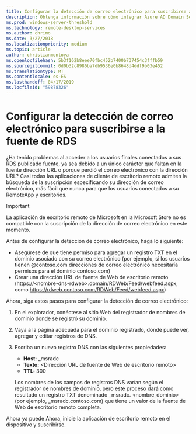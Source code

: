 ```yaml
---
title: Configurar la detección de correo electrónico para suscribirse a la fuente de RDS
description: Obtenga información sobre cómo integrar Azure AD Domain Services en su implementación de RDS.
ms.prod: windows-server-threshold
ms.technology: remote-desktop-services
ms.author: chrimo
ms.date: 3/27/2018
ms.localizationpriority: medium
ms.topic: article
author: christianmontoya
ms.openlocfilehash: 5b3f162b8eee70fbc452b7400b737454c3fffb59
ms.sourcegitcommit: 0d0b32c8986ba7db9536e0b8648d4ddf9b03e452
ms.translationtype: MT
ms.contentlocale: es-ES
ms.lasthandoff: 04/17/2019
ms.locfileid: "59878326"
---
```

# <a name="set-up-email-discovery-to-subscribe-to-your-rds-feed"></a>Configurar la detección de correo electrónico para suscribirse a la fuente de RDS

¿Ha tenido problemas al acceder a los usuarios finales conectados a sus RDS publicado fuente, ya sea debido a un único carácter que faltan en la fuente dirección URL o porque perdió el correo electrónico con la dirección URL? Casi todas las aplicaciones de cliente de escritorio remoto admiten la búsqueda de la suscripción especificando su dirección de correo electrónico, más fácil que nunca para que los usuarios conectados a su RemoteApp y escritorios.

>[!IMPORTANT]
>La aplicación de escritorio remoto de Microsoft en la Microsoft Store no es compatible con la suscripción de la dirección de correo electrónico en este momento.

Antes de configurar la detección de correo electrónico, haga lo siguiente:

- Asegúrese de que tiene permiso para agregar un registro TXT en el dominio asociado con su correo electrónico (por ejemplo, si los usuarios tienen @contoso.com direcciones de correo electrónico necesitaría permisos para el dominio contoso.com)
- Crear una dirección URL de fuente de Web de escritorio remoto (https://\<nombre-dns-rdweb\>.domain/RDWeb/Feed/webfeed.aspx, como https://rdweb.contoso.com/RDWeb/Feed/webfeed.aspx)

Ahora, siga estos pasos para configurar la detección de correo electrónico:

1. En el explorador, conéctese al sitio Web del registrador de nombres de dominio donde se registró su dominio.
2. Vaya a la página adecuada para el dominio registrado, donde puede ver, agregar y editar registros de DNS.
3. Escriba un nuevo registro DNS con las siguientes propiedades:
   - **Host:** _msradc
   - **Texto:** \<Dirección URL de fuente de Web de escritorio remoto\>
   - **TTL:** 300

   Los nombres de los campos de registros DNS varían según el registrador de nombres de dominio, pero este proceso dará como resultado un registro TXT denominado _msradc. \<nombre_dominio\> (por ejemplo, _msradc.contoso.com) que tiene un valor de la fuente de Web de escritorio remoto completa.

Ahora ya puede Ahora, inicie la aplicación de escritorio remoto en el dispositivo y suscribirse.